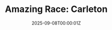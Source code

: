 ---
display_title: "Amazing Race: Carleton"
title: "Amazing Race: Carleton"
date: 2025-09-08T00:00:01Z
draft: false
layout: event
poster: "/images/event_posters/2025-2026/woa-amazing-race.png"
poster_cover: "contain"
poster_position: "center"
short_description: "Work together with your team to complete objectives around campus!"
start_time: "4:00 - 6:30 PM EST"
location: "Herzberg 4155"
location_link: "https://carleton.ca/campus/map/#HP"
background: "images/orientation2018-min.jpeg"
publishdate: 2025-08-25
tags:
- weekofawesome2025
---